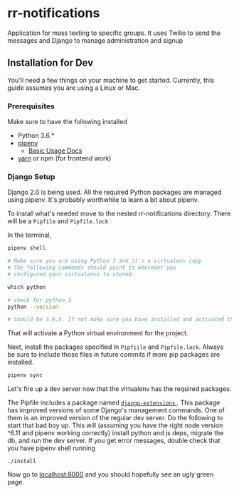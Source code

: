 # rr-notifications
Application for mass texting to specific groups. It uses Twilio to send the messages and Django to manage administration and signup


## Installation for Dev

You'll need a few things on your machine to get started. Currently, this guide assumes you are using a Linux or Mac.

### Prerequisites
Make sure to have the following installed

* Python 3.6.*
* [pipenv](https://docs.pipenv.org/)
	* [Basic Usage Docs](https://docs.pipenv.org/basics/)
* [yarn](https://yarnpkg.com/en/) or npm (for frontend work)

### Django Setup

Django 2.0 is being used. All the required Python packages are managed using pipenv. It's probably worthwhile to learn a bit about pipenv.



To install what's needed move to the nested rr-notifications directory. There will be a `Pipfile` and `Pipfile.lock`

In the terminal,

  ```bash
  pipenv shell

  # Make sure you are using Python 3 and it's a virtualenv copy
  # The following commands should point to wherever you
  # configured your virtualenvs to stored

  which python

  # check for python 3
  python --version

  # Should be 3.6.5. If not make sure you have installed and activated the venv correctly
  ```
That will activate a Python virtual environment for the project.

Next, install the packages specified in `Pipfiile` and `Pipfile.lock`. Always be sure to include those files in future commits if more pip packages are installed.

```bash
pipenv sync
```
Let's fire up a dev server now that the virtualenv has the required packages.

The Pipfile includes a package named [`django-extensions` ](https://github.com/django-extensions/django-extensions). This package has improved versions of some Django's management commands. One of them is an improved version of the regular dev server. Do the following to start that bad boy up.
This will (assuming you have the right node version ^6.11 and pipenv working correctly) install python and js deps, migrate the db, and run the dev server. If you get error messages, double check that you have pipenv shell running
```
./install
```

Now go to [localhost:8000](http://localhost:8000) and you should hopefully see an ugly green page.

